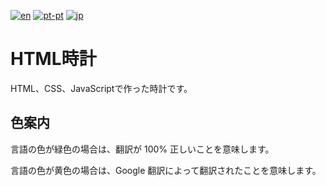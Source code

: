 [![en](https://img.shields.io/badge/lang-en--uk-darkgreen.svg)](https://github.com/staxhinho/Clock/blob/main/README.md)
[![pt-pt](https://img.shields.io/badge/lang-pt--pt-darkgreen.svg)](https://github.com/staxhinho/Clock/blob/main/README/README.pt-pt.md)
[![jp](https://img.shields.io/badge/lang-jp--jp-yellow.svg)](https://github.com/staxhinho/Clock/blob/main/README/README.jp-jp.md)
# HTML時計
HTML、CSS、JavaScriptで作った時計です。
## 色案内
言語の色が緑色の場合は、翻訳が 100% 正しいことを意味します。

言語の色が黄色の場合は、Google 翻訳によって翻訳されたことを意味します。
